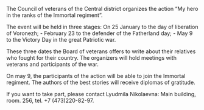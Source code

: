 The Council of veterans of the Central district organizes the action “My hero in the ranks of the Immortal regiment”.

The event will be held in three stages: On 25 January to the day of liberation of Voronezh; - February 23 to the defender of the Fatherland day; - May 9 to the Victory Day in the great Patriotic war.

These three dates the Board of veterans offers to write about their relatives who fought for their country. The organizers will hold meetings with veterans and participants of the war.

On may 9, the participants of the action will be able to join the Immortal regiment. The authors of the best stories will receive diplomas of gratitude.

If you want to take part, please contact Lyudmila Nikolaevna: Main building, room. 256, tel. +7 (473)220-82-97.